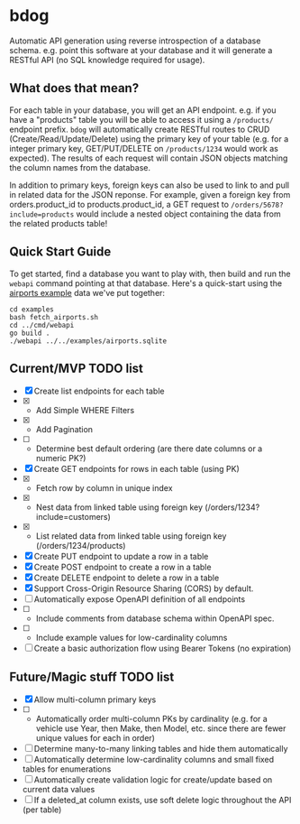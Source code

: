 # bdog

Automatic API generation using reverse introspection of a database schema. e.g. point this software at your database and it will generate a RESTful API (no SQL knowledge required for usage).

## What does that mean?

For each table in your database, you will get an API endpoint. e.g. if you have a "products" table you will be able to access it using a `/products/` endpoint prefix. `bdog` will automatically create RESTful routes to CRUD (Create/Read/Update/Delete) using the primary key of your table (e.g. for a integer primary key, GET/PUT/DELETE on `/products/1234` would work as expected). The results of each request will contain JSON objects matching the column names from the database.

In addition to primary keys, foreign keys can also be used to link to and pull in related data for the JSON reponse. For example, given a foreign key from orders.product_id to products.product_id, a GET request to `/orders/5678?include=products` would include a nested object containing the data from the related products table!

## Quick Start Guide

To get started, find a database you want to play with, then build and run the `webapi` command pointing at that database. Here's a quick-start using the [airports example](./examples/README.md) data we've put together:

    cd examples
    bash fetch_airports.sh
    cd ../cmd/webapi
    go build .
    ./webapi ../../examples/airports.sqlite

## Current/MVP TODO list

- [x] Create list endpoints for each table
- [x] - Add Simple WHERE Filters
- [x] - Add Pagination
- [ ] - Determine best default ordering (are there date columns or a numeric PK?)
- [x] Create GET endpoints for rows in each table (using PK)
- [x] - Fetch row by column in unique index
- [x] - Nest data from linked table using foreign key (/orders/1234?include=customers)
- [x] - List related data from linked table using foreign key (/orders/1234/products)
- [x] Create PUT endpoint to update a row in a table
- [x] Create POST endpoint to create a row in a table
- [x] Create DELETE endpoint to delete a row in a table
- [x] Support Cross-Origin Resource Sharing (CORS) by default.
- [ ] Automatically expose OpenAPI definition of all endpoints
- [ ] - Include comments from database schema within OpenAPI spec.
- [ ] - Include example values for low-cardinality columns
- [ ] Create a basic authorization flow using Bearer Tokens (no expiration)

## Future/Magic stuff TODO list

- [x] Allow multi-column primary keys
- [ ] - Automatically order multi-column PKs by cardinality (e.g. for a vehicle use Year, then Make, then Model, etc. since there are fewer unique values for each in order)
- [ ] Determine many-to-many linking tables and hide them automatically
- [ ] Automatically determine low-cardinality columns and small fixed tables for enumerations
- [ ] Automatically create validation logic for create/update based on current data values
- [ ] If a deleted_at column exists, use soft delete logic throughout the API (per table)
